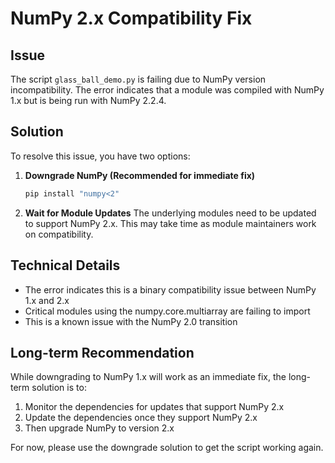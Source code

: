 # NumPy 2.x Compatibility Fix

## Issue
The script `glass_ball_demo.py` is failing due to NumPy version incompatibility. The error indicates that a module was compiled with NumPy 1.x but is being run with NumPy 2.2.4.

## Solution
To resolve this issue, you have two options:

1. **Downgrade NumPy (Recommended for immediate fix)**
   ```bash
   pip install "numpy<2"
   ```

2. **Wait for Module Updates**
   The underlying modules need to be updated to support NumPy 2.x. This may take time as module maintainers work on compatibility.

## Technical Details
- The error indicates this is a binary compatibility issue between NumPy 1.x and 2.x
- Critical modules using the numpy.core.multiarray are failing to import
- This is a known issue with the NumPy 2.0 transition

## Long-term Recommendation
While downgrading to NumPy 1.x will work as an immediate fix, the long-term solution is to:
1. Monitor the dependencies for updates that support NumPy 2.x
2. Update the dependencies once they support NumPy 2.x
3. Then upgrade NumPy to version 2.x

For now, please use the downgrade solution to get the script working again.